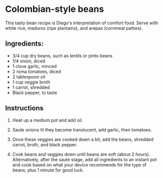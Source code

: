 # Colombian-style beans

This tasty bean recipe is Diego's interpretation of comfort food. Serve with white rice, maduros (ripe plantains), and arepas (cornmeal patties).


## Ingredients:

- 3/4 cup dry beans, such as lentils or pinto beans
- 1/4 onion, diced
- 1 clove garlic, minced
- 2 roma tomatoes, diced
- 2 tablespoon oil
- 1 cup veggie broth
- 1 carrot, shredded
- Black pepper, to taste


## Instructions

1. Heat up a medium pot and add oil.

2. Saute onions til they become translucent, add garlic, then tomatoes.

3. Once these veggies are cooked down a bit, add the beans, shredded carrot, broth, and black pepper.

4. Cook beans and veggies down until beans are soft (about 2 hours). Alternatively, after the saute stage, add all ingredients to an instant pot and cook based on what your device recommends for the type of beans, plus 1 minute for good luck.
